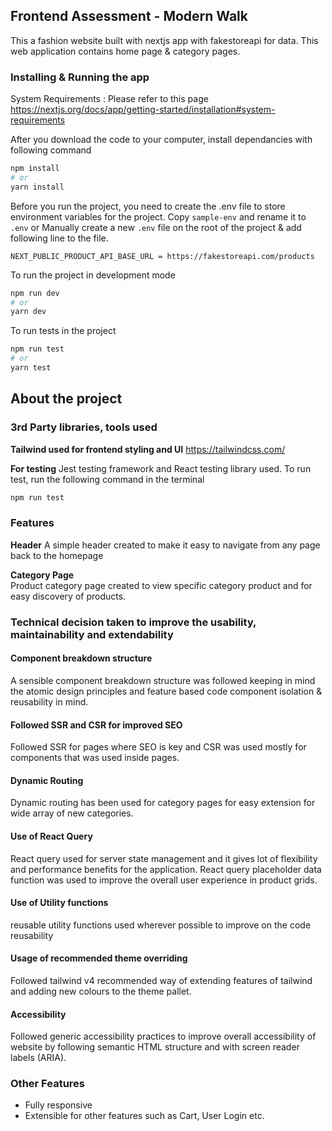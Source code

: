 ## Frontend Assessment - Modern Walk

This a fashion website built with nextjs app with fakestoreapi for data. This web application contains home page & category pages.

### Installing & Running the app
System Requirements : Please refer to this page https://nextjs.org/docs/app/getting-started/installation#system-requirements 

After you download the code to your computer, install dependancies with following command
```bash
npm install
# or
yarn install
```  
Before you run the project, you need to create the .env file to store environment variables for the project. 
Copy `sample-env` and rename it to `.env` or 
Manually create a new `.env` file on the root of the project & add following line to the file.
```
NEXT_PUBLIC_PRODUCT_API_BASE_URL = https://fakestoreapi.com/products
```

To run the project in development mode   
```bash
npm run dev
# or
yarn dev
```  
To run tests in the project
```bash
npm run test
# or
yarn test
```    

## About the project

### 3rd Party libraries, tools used

**Tailwind used for frontend styling and UI**
https://tailwindcss.com/

**For testing** 
Jest testing framework and React testing library used. To run test, run the following command in the terminal
```bash
npm run test
```    
### Features
**Header**
A simple header created to make it easy to navigate from any page back to the homepage

**Category Page**   
Product category page created to view specific category product and for easy discovery of products.

### Technical decision taken to improve the usability, maintainability and extendability

#### Component breakdown structure
A sensible component breakdown structure was followed keeping in mind the atomic design principles and feature based code component isolation & reusability in mind.  

#### Followed SSR and CSR for improved SEO
Followed SSR for pages  where SEO is key and CSR was used mostly for components that was used inside pages.

#### Dynamic Routing
Dynamic routing has been used for category pages for easy extension for wide array of new categories.

#### Use of React Query
React query used for server state management and it gives lot of flexibility and performance benefits for the application. React query placeholder data function  was used to improve the overall user experience in product grids. 

#### Use of Utility functions 
reusable utility functions used wherever possible to improve on the code reusability 

####  Usage of recommended theme overriding
Followed tailwind v4 recommended way of extending features of tailwind and adding new colours to the theme pallet.

####  Accessibility
Followed generic accessibility practices to improve overall accessibility of website by following semantic HTML structure and with screen reader labels (ARIA).

### Other Features

 - Fully responsive
 - Extensible for other features such as Cart, User Login etc.
